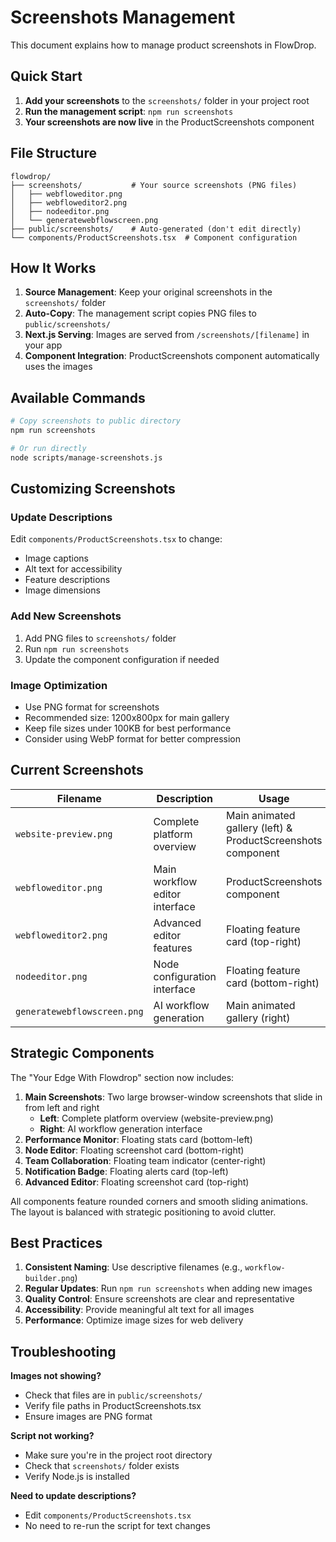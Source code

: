 # Screenshots Management

This document explains how to manage product screenshots in FlowDrop.

## Quick Start

1. **Add your screenshots** to the `screenshots/` folder in your project root
2. **Run the management script**: `npm run screenshots`
3. **Your screenshots are now live** in the ProductScreenshots component

## File Structure

```
flowdrop/
├── screenshots/           # Your source screenshots (PNG files)
│   ├── webfloweditor.png
│   ├── webfloweditor2.png
│   ├── nodeeditor.png
│   └── generatewebflowscreen.png
├── public/screenshots/    # Auto-generated (don't edit directly)
└── components/ProductScreenshots.tsx  # Component configuration
```

## How It Works

1. **Source Management**: Keep your original screenshots in the `screenshots/` folder
2. **Auto-Copy**: The management script copies PNG files to `public/screenshots/`
3. **Next.js Serving**: Images are served from `/screenshots/[filename]` in your app
4. **Component Integration**: ProductScreenshots component automatically uses the images

## Available Commands

```bash
# Copy screenshots to public directory
npm run screenshots

# Or run directly
node scripts/manage-screenshots.js
```

## Customizing Screenshots

### Update Descriptions
Edit `components/ProductScreenshots.tsx` to change:
- Image captions
- Alt text for accessibility
- Feature descriptions
- Image dimensions

### Add New Screenshots
1. Add PNG files to `screenshots/` folder
2. Run `npm run screenshots`
3. Update the component configuration if needed

### Image Optimization
- Use PNG format for screenshots
- Recommended size: 1200x800px for main gallery
- Keep file sizes under 100KB for best performance
- Consider using WebP format for better compression

## Current Screenshots

| Filename | Description | Usage |
|----------|-------------|-------|
| `website-preview.png` | Complete platform overview | Main animated gallery (left) & ProductScreenshots component |
| `webfloweditor.png` | Main workflow editor interface | ProductScreenshots component |
| `webfloweditor2.png` | Advanced editor features | Floating feature card (top-right) |
| `nodeeditor.png` | Node configuration interface | Floating feature card (bottom-right) |
| `generatewebflowscreen.png` | AI workflow generation | Main animated gallery (right) |

## Strategic Components

The "Your Edge With Flowdrop" section now includes:

1. **Main Screenshots**: Two large browser-window screenshots that slide in from left and right
   - **Left**: Complete platform overview (website-preview.png)
   - **Right**: AI workflow generation interface
2. **Performance Monitor**: Floating stats card (bottom-left)
3. **Node Editor**: Floating screenshot card (bottom-right) 
4. **Team Collaboration**: Floating team indicator (center-right)
5. **Notification Badge**: Floating alerts card (top-left)
6. **Advanced Editor**: Floating screenshot card (top-right)

All components feature rounded corners and smooth sliding animations. The layout is balanced with strategic positioning to avoid clutter.

## Best Practices

1. **Consistent Naming**: Use descriptive filenames (e.g., `workflow-builder.png`)
2. **Regular Updates**: Run `npm run screenshots` when adding new images
3. **Quality Control**: Ensure screenshots are clear and representative
4. **Accessibility**: Provide meaningful alt text for all images
5. **Performance**: Optimize image sizes for web delivery

## Troubleshooting

**Images not showing?**
- Check that files are in `public/screenshots/`
- Verify file paths in ProductScreenshots.tsx
- Ensure images are PNG format

**Script not working?**
- Make sure you're in the project root directory
- Check that `screenshots/` folder exists
- Verify Node.js is installed

**Need to update descriptions?**
- Edit `components/ProductScreenshots.tsx`
- No need to re-run the script for text changes 